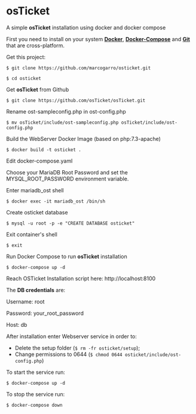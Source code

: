 # osTicket
A simple **osTicket** installation using docker and docker compose

First you need to install on your system **[Docker](https://www.docker.com/get-started)**, **[Docker-Compose](https://docs.docker.com/compose/install/)** and **[Git](https://git-scm.com/downloads)** that are cross-platform.

Get this project:

`$ git clone https://github.com/marcogarro/osticket.git`

`$ cd osticket`

Get **osTicket** from Github

`$ git clone https://github.com/osTicket/osTicket.git`

Rename ost-sampleconfig.php in ost-config.php

`$ mv osTicket/include/ost-sampleconfig.php osTicket/include/ost-config.php`

Build the WebServer Docker Image (based on php:7.3-apache)

`$ docker build -t osticket .`

Edit docker-compose.yaml

Choose your MariaDB Root Password and set the MYSQL_ROOT_PASSWORD environment variable.

Enter mariadb_ost shell

`$ docker exec -it mariadb_ost /bin/sh`

Create osticket database

`$ mysql -u root -p -e "CREATE DATABASE osticket"`

Exit container's shell

`$ exit`

Run Docker Compose to run **osTicket** installation

`$ docker-compose up -d`

Reach OSTicket Installation script here: http://localhost:8100

The **DB credentials** are: 

Username: root

Password: your_root_password

Host: db

After installation enter Webserver service in order to: 

- Delete the setup folder (`$ rm -fr osticket/setup`); 
- Change permissions to 0644 (`$ chmod 0644 osticket/include/ost-config.php`)

To start the service run: 

`$ docker-compose up -d`

To stop the service run:

`$ docker-compose down`
